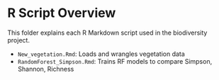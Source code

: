 # R Script Overview

This folder explains each R Markdown script used in the biodiversity project.

- `New_vegetation.Rmd`: Loads and wrangles vegetation data
- `RandomForest_Simpson.Rmd`: Trains RF models to compare Simpson, Shannon, Richness
